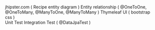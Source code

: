 jhipster.com ( Recipe entity diagram ) 
Entity relationship ( @OneToOne, @OneToMany, @ManyToOne, @ManyToMany )
Thymeleaf UI ( bootstrap css )  
Unit Test
Integration Test ( @DataJpaTest ) 